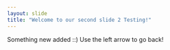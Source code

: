 ```yaml
---
layout: slide
title: "Welcome to our second slide 2 Testing!"
---
```

Something new added ::)
Use the left arrow to go back!
